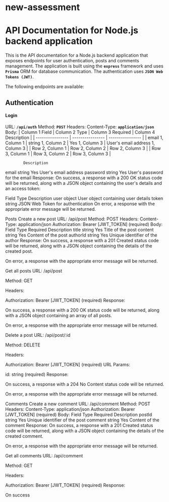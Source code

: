 # new-assessment

# API Documentation for Node.js backend application

This is the API documentation for a Node.js backend application that exposes endpoints for user authentication, posts and comments management. The application is built using the **`express`** framework and uses **`Prisma`** ORM for database communication. The authentication uses **`JSON Web Tokens (JWT)`**.

The following endpoints are available:

## Authentication

#### Login

URL: **`/api/auth`**
Method: **`POST`**
Headers:
Content-Type: **`application/json`**
Body:
| Column 1 Field | Column 2 Type | Column 3 Required | Column 4 Description |
| ---------------- | ---------------- | ---------------- |
| email 1, Column 1 | string 1, Column 2 | Yes 1, Column 3 | User's email address 1, Column 3 |
| Row 2, Column 1 | Row 2, Column 2 | Row 2, Column 3 |
| Row 3, Column 1 | Row 3, Column 2 | Row 3, Column 3 |

    		Description

email string Yes User's email address
password string Yes User's password for the email
Response:
On success, a response with a 200 OK status code will be returned, along with a JSON object containing the user's details and an access token:

Field Type Description
user object User object containing user details
token string JSON Web Token for authentication
On error, a response with the appropriate error message will be returned.

Posts
Create a new post
URL: /api/post
Method: POST
Headers:
Content-Type: application/json
Authorization: Bearer [JWT_TOKEN] (required)
Body:
Field Type Required Description
title string Yes Title of the post
content string Yes Content of the post
authorId string Yes Unique identifier of the author
Response:
On success, a response with a 201 Created status code will be returned, along with a JSON object containing the details of the created post.

On error, a response with the appropriate error message will be returned.

Get all posts
URL: /api/post

Method: GET

Headers:

Authorization: Bearer [JWT_TOKEN] (required)
Response:

On success, a response with a 200 OK status code will be returned, along with a JSON object containing an array of all posts.

On error, a response with the appropriate error message will be returned.

Delete a post
URL: /api/post/:id

Method: DELETE

Headers:

Authorization: Bearer [JWT_TOKEN] (required)
URL Params:

id: string (required)
Response:

On success, a response with a 204 No Content status code will be returned.

On error, a response with the appropriate error message will be returned.

Comments
Create a new comment
URL: /api/comment
Method: POST
Headers:
Content-Type: application/json
Authorization: Bearer [JWT_TOKEN] (required)
Body:
Field Type Required Description
postId string Yes Unique identifier of the post
comment string Yes Content of the comment
Response:
On success, a response with a 201 Created status code will be returned, along with a JSON object containing the details of the created comment.

On error, a response with the appropriate error message will be returned.

Get all comments
URL: /api/comment

Method: GET

Headers:

Authorization: Bearer [JWT_TOKEN] (required)
Response:

On success
